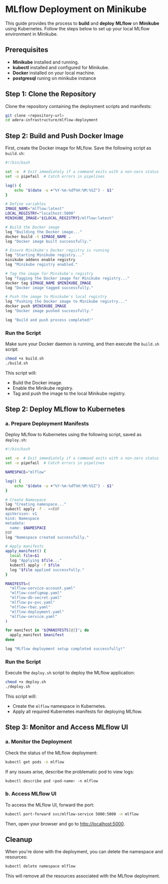 # MLflow Deployment on Minikube

This guide provides the process to **build** and **deploy** **MLflow** on **Minikube** using Kubernetes. Follow the steps below to set up your local MLflow environment in Minikube.

## Prerequisites

- **Minikube** installed and running.
- **kubectl** installed and configured for Minikube.
- **Docker** installed on your local machine.
- **postgresql** runing on minikube instance 

## Step 1: Clone the Repository

Clone the repository containing the deployment scripts and manifests:

```bash
git clone <repository-url>
cd adera-infrastructure/mlflow-deployment
```
## Step 2: Build and Push Docker Image

First, create the Docker image for MLflow. Save the following script as `build.sh`:

```bash
#!/bin/bash

set -e  # Exit immediately if a command exits with a non-zero status
set -o pipefail  # Catch errors in pipelines

log() {
    echo "$(date -u +"%Y-%m-%dT%H:%M:%SZ") - $1"
}

# Define variables
IMAGE_NAME="mlflow:latest"
LOCAL_REGISTRY="localhost:5000"
MINIKUBE_IMAGE="${LOCAL_REGISTRY}/mlflow:latest"

# Build the Docker image
log "Building the Docker image..."
docker build -t $IMAGE_NAME .
log "Docker image built successfully."

# Ensure Minikube's Docker registry is running
log "Starting Minikube registry..."
minikube addons enable registry
log "Minikube registry enabled."

# Tag the image for Minikube's registry
log "Tagging the Docker image for Minikube registry..."
docker tag $IMAGE_NAME $MINIKUBE_IMAGE
log "Docker image tagged successfully."

# Push the image to Minikube's local registry
log "Pushing the Docker image to Minikube registry..."
docker push $MINIKUBE_IMAGE
log "Docker image pushed successfully."

log "Build and push process completed!"
```

### Run the Script

Make sure your Docker daemon is running, and then execute the `build.sh` script:

```bash
chmod +x build.sh
./build.sh
```

This script will:

- Build the Docker image.
- Enable the Minikube registry.
- Tag and push the image to the local Minikube registry.

## Step 2: Deploy MLflow to Kubernetes

### a. Prepare Deployment Manifests

Deploy MLflow to Kubernetes using the following script, saved as `deploy.sh`:

```bash
#!/bin/bash

set -e  # Exit immediately if a command exits with a non-zero status
set -o pipefail  # Catch errors in pipelines

NAMESPACE="mlflow"

log() {
    echo "$(date -u +"%Y-%m-%dT%H:%M:%SZ") - $1"
}

# Create Namespace
log "Creating namespace..."
kubectl apply -f - <<EOF
apiVersion: v1
kind: Namespace
metadata:
  name: $NAMESPACE
EOF
log "Namespace created successfully."

# Apply manifests
apply_manifest() {
  local file=$1
  log "Applying $file..."
  kubectl apply -f $file
  log "$file applied successfully."
}

MANIFESTS=(
  "mlflow-service-account.yaml"
  "mlflow-configmap.yaml"
  "mlflow-db-secret.yaml"
  "mlflow-pv-pvc.yaml"
  "mlflow-rbac.yaml"
  "mlflow-deployment.yaml"
  "mlflow-service.yaml"
)

for manifest in "${MANIFESTS[@]}"; do
  apply_manifest $manifest
done

log "MLflow deployment setup completed successfully!"
```

### Run the Script

Execute the `deploy.sh` script to deploy the MLflow application:

```bash
chmod +x deploy.sh
./deploy.sh
```

This script will:

- Create the `mlflow` namespace in Kubernetes.
- Apply all required Kubernetes manifests for deploying MLflow.

## Step 3: Monitor and Access MLflow UI

### a. Monitor the Deployment

Check the status of the MLflow deployment:

```bash
kubectl get pods -n mlflow
```

If any issues arise, describe the problematic pod to view logs:

```bash
kubectl describe pod <pod-name> -n mlflow
```

### b. Access MLflow UI

To access the MLflow UI, forward the port:

```bash
kubectl port-forward svc/mlflow-service 5000:5000 -n mlflow
```

Then, open your browser and go to [http://localhost:5000](http://localhost:5000).

## Cleanup

When you're done with the deployment, you can delete the namespace and resources:

```bash
kubectl delete namespace mlflow
```

This will remove all the resources associated with the MLflow deployment.
